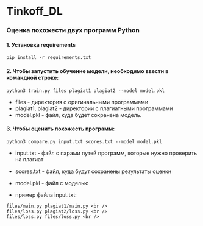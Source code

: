 # Tinkoff_DL
### Оценка похожести двух программ Python

#### 1. Установка requirements
   
   ```
   pip install -r requirements.txt 
   ```
   
#### 2. Чтобы запустить обучение модели, необходимо ввести в командной строке: 

   ```
   python3 train.py files plagiat1 plagiat2 --model model.pkl
   ```
   
   - files - директория с оригинальными программами <br />
   - plagiat1, plagiat2 - директории с плагиатными программами <br />
   - model.pkl - файл, куда будет сохранена модель.

#### 3. Чтобы оценить похожесть программ:

   ```
   python3 compare.py input.txt scores.txt --model model.pkl
   ```
   
   - input.txt - файл с парами путей программ, которые нужно проверить на плагиат <br />
   - scores.txt - файл, куда будут сохранены результаты оценки <br />
   - model.pkl - файл с моделью <br />
   
   - пример файла input.txt: <br />
   
   ```
   files/main.py plagiat1/main.py <br />
   files/loss.py plagiat2/loss.py <br />
   files/loss.py files/loss.py <br />
   ```
